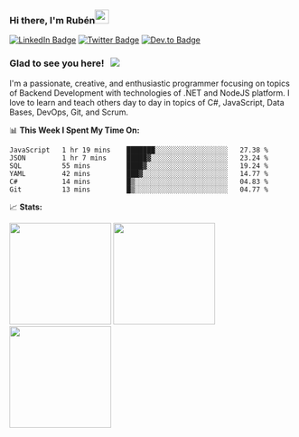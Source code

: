 ### Hi there, I'm Rubén<img src="https://media.giphy.com/media/hvRJCLFzcasrR4ia7z/giphy.gif" width="25px">

[![LinkedIn Badge](https://img.shields.io/badge/-LinkedIn-0e76a8?style=flat-square&logo=Linkedin&logoColor=white)](https://linkedin.com/in/resparzasoto)
[![Twitter Badge](https://img.shields.io/badge/-Twitter-00acee?style=flat-square&logo=Twitter&logoColor=white)](https://twitter.com/resparzasoto)
[![Dev.to Badge](https://img.shields.io/badge/-DEV-0A0A0A?style=flat-square&logo=dev.to&logoColor=white)](https://dev.to/resparzasoto)

### Glad to see you here! &nbsp; ![](https://visitor-badge.glitch.me/badge?page_id=resparzasoto.resparzasoto)

I'm a passionate, creative, and enthusiastic programmer focusing on topics of Backend Development with technologies of .NET and NodeJS platform. I love to learn and teach others day to day in topics of C#, JavaScript, Data Bases, DevOps, Git, and Scrum.

📊 **This Week I Spent My Time On:**
<!--START_SECTION:waka-->

```text
JavaScript   1 hr 19 mins    ███████░░░░░░░░░░░░░░░░░░   27.38 %
JSON         1 hr 7 mins     █████▓░░░░░░░░░░░░░░░░░░░   23.24 %
SQL          55 mins         ████▓░░░░░░░░░░░░░░░░░░░░   19.24 %
YAML         42 mins         ███▓░░░░░░░░░░░░░░░░░░░░░   14.77 %
C#           14 mins         █▒░░░░░░░░░░░░░░░░░░░░░░░   04.83 %
Git          13 mins         █▒░░░░░░░░░░░░░░░░░░░░░░░   04.77 %
```

<!--END_SECTION:waka-->

📈 **Stats:**

<p>
  <img height="180em" src="https://github-readme-stats.vercel.app/api?username=resparzasoto&show_icons=true&hide_border=true&count_private=true&include_all_commits=true" />
  <img height="180em" src="https://github-readme-stats.vercel.app/api/top-langs/?username=resparzasoto&show_icons=true&hide_border=true&layout=compact"/>
  <img height="180em" src="https://github-readme-stats.vercel.app/api/wakatime?username=resparzasoto&hide_border=true&layout=compact"/>
</p>
